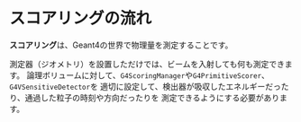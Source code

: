 # スコアリングの流れ

**スコアリング**は、Geant4の世界で物理量を測定することです。

測定器（ジオメトリ）を設置しただけでは、ビームを入射しても何も測定できます。
論理ボリュームに対して、``G4ScoringManager``や``G4PrimitiveScorer``、``G4VSensitiveDetector``を
適切に設定して、検出器が吸収したエネルギーだったり、通過した粒子の時刻や方向だったりを
測定できるようにする必要があります。
